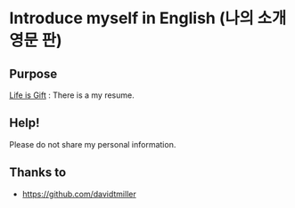 # Introduce myself in English (나의 소개 영문 판)

## Purpose

[Life is Gift](http://lifeis.gift) : There is a my resume.

## Help!

Please do not share my personal information.

## Thanks to
* https://github.com/davidtmiller
